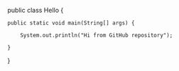 public class Hello {

	public static void main(String[] args) {
		
		System.out.println("Hi from GitHub repository");

	}

}
